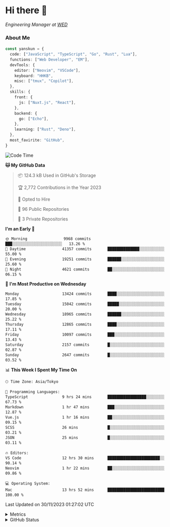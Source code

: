 # Hi there&nbsp;:wave:

<!-- ![Alt text](https://spotify-recently-played-readme.vercel.app/api?user=31kynbuubkiu3r4qh4hjuaglhfay) -->

_Engineering Manager at [WED](https://github.com/wedinc)_

### About Me

```ts
const yanskun = {
  code: ["JavaScript", "TypeScript", "Go", "Rust", "Lua"],
  functions: ["Web Developer", "EM"],
  devTools: {
    editor: ["Neovim", "VSCode"],
    keyboard: "HHKB",
    misc: ["tmux", "Copilot"],
  },
  skills: {
    front: {
      js: ["Nuxt.js", "React"],
    },
    backend: {
      go: ["Echo"],
    },
    learning: ["Rust", "Deno"],
  },
  most_favirite: "GitHub",
}
```

<!--START_SECTION:waka-->
![Code Time](http://img.shields.io/badge/Code%20Time-595%20hrs%2031%20mins-blue)

**🐱 My GitHub Data** 

> 📦 124.3 kB Used in GitHub's Storage 
 > 
> 🏆 2,772 Contributions in the Year 2023
 > 
> 💼 Opted to Hire
 > 
> 📜 96 Public Repositories 
 > 
> 🔑 3 Private Repositories 
 > 
**I'm an Early 🐤** 

```text
🌞 Morning                9968 commits        ███░░░░░░░░░░░░░░░░░░░░░░   13.26 % 
🌆 Daytime                41357 commits       ██████████████░░░░░░░░░░░   55.00 % 
🌃 Evening                19251 commits       ██████░░░░░░░░░░░░░░░░░░░   25.60 % 
🌙 Night                  4621 commits        ██░░░░░░░░░░░░░░░░░░░░░░░   06.15 % 
```
📅 **I'm Most Productive on Wednesday** 

```text
Monday                   13424 commits       ████░░░░░░░░░░░░░░░░░░░░░   17.85 % 
Tuesday                  15042 commits       █████░░░░░░░░░░░░░░░░░░░░   20.00 % 
Wednesday                18965 commits       ██████░░░░░░░░░░░░░░░░░░░   25.22 % 
Thursday                 12865 commits       ████░░░░░░░░░░░░░░░░░░░░░   17.11 % 
Friday                   10097 commits       ███░░░░░░░░░░░░░░░░░░░░░░   13.43 % 
Saturday                 2157 commits        █░░░░░░░░░░░░░░░░░░░░░░░░   02.87 % 
Sunday                   2647 commits        █░░░░░░░░░░░░░░░░░░░░░░░░   03.52 % 
```


📊 **This Week I Spent My Time On** 

```text
🕑︎ Time Zone: Asia/Tokyo

💬 Programming Languages: 
TypeScript               9 hrs 24 mins       █████████████████░░░░░░░░   67.73 % 
Markdown                 1 hr 47 mins        ███░░░░░░░░░░░░░░░░░░░░░░   12.87 % 
Vue.js                   1 hr 16 mins        ██░░░░░░░░░░░░░░░░░░░░░░░   09.15 % 
SCSS                     26 mins             █░░░░░░░░░░░░░░░░░░░░░░░░   03.21 % 
JSON                     25 mins             █░░░░░░░░░░░░░░░░░░░░░░░░   03.11 % 

🔥 Editors: 
VS Code                  12 hrs 30 mins      ███████████████████████░░   90.14 % 
Neovim                   1 hr 22 mins        ██░░░░░░░░░░░░░░░░░░░░░░░   09.86 % 

💻 Operating System: 
Mac                      13 hrs 52 mins      █████████████████████████   100.00 % 
```


 Last Updated on 30/11/2023 01:27:02 UTC
<!--END_SECTION:waka-->

<details>
  <summary>Metrics</summary>
  <img src="https://github.com/yanskun/yanskun/blob/main/github-metrics.svg" alt="Metrics">
</details>

<details>
  <summary>GitHub Status</summary>
  <picture>
    <source media="(prefers-color-scheme: dark)" srcset="https://raw.githubusercontent.com/yanskun/yanskun/master/profile-summary-card-output/nord_dark/0-profile-details.svg">
   <img src="https://raw.githubusercontent.com/yanskun/yanskun/master/profile-summary-card-output/default/0-profile-details.svg">
  </picture>
  <br>
  <picture>
    <source media="(prefers-color-scheme: dark)" srcset="https://raw.githubusercontent.com/yanskun/yanskun/master/profile-summary-card-output/nord_dark/1-repos-per-language.svg">
   <img src="https://raw.githubusercontent.com/yanskun/yanskun/master/profile-summary-card-output/default/1-repos-per-language.svg">
  </picture>
  <picture>
    <source media="(prefers-color-scheme: dark)" srcset="https://raw.githubusercontent.com/yanskun/yanskun/master/profile-summary-card-output/nord_dark/2-most-commit-language.svg">
   <img src="https://raw.githubusercontent.com/yanskun/yanskun/master/profile-summary-card-output/default/2-most-commit-language.svg">
  </picture>
  <br>
  <picture>
    <source media="(prefers-color-scheme: dark)" srcset="https://raw.githubusercontent.com/yanskun/yanskun/master/profile-summary-card-output/nord_dark/3-stats.svg">
   <img src="https://raw.githubusercontent.com/yanskun/yanskun/master/profile-summary-card-output/default/3-stats.svg">
  </picture>
  <picture>
    <source media="(prefers-color-scheme: dark)" srcset="https://raw.githubusercontent.com/yanskun/yanskun/master/profile-summary-card-output/nord_dark/4-productive-time.svg">
   <img src="https://raw.githubusercontent.com/yanskun/yanskun/master/profile-summary-card-output/default/4-productive-time.svg">
  </picture>
</details>
